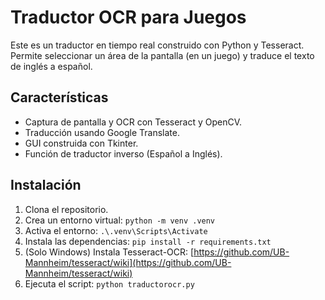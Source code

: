 # Traductor OCR para Juegos

Este es un traductor en tiempo real construido con Python y Tesseract. 
Permite seleccionar un área de la pantalla (en un juego) y traduce 
el texto de inglés a español.

## Características
- Captura de pantalla y OCR con Tesseract y OpenCV.
- Traducción usando Google Translate.
- GUI construida con Tkinter.
- Función de traductor inverso (Español a Inglés).

## Instalación

1.  Clona el repositorio.
2.  Crea un entorno virtual: `python -m venv .venv`
3.  Activa el entorno: `.\.venv\Scripts\Activate`
4.  Instala las dependencias: `pip install -r requirements.txt`
5.  (Solo Windows) Instala Tesseract-OCR: [https://github.com/UB-Mannheim/tesseract/wiki](https://github.com/UB-Mannheim/tesseract/wiki)
6.  Ejecuta el script: `python traductorocr.py`